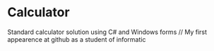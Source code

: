 # Calculator
Standard calculator solution using C# and Windows forms //
My first appearence at github as a student of informatic
